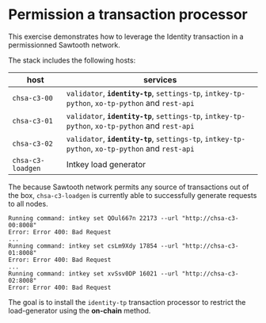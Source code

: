# Permission a transaction processor

This exercise demonstrates how to leverage the Identity transaction in a permissionned Sawtooth network.

The stack includes the following hosts:

host | services
---- | --------
`chsa-c3-00` | `validator`, **`identity-tp`**, `settings-tp`, `intkey-tp-python`, `xo-tp-python` and `rest-api`
`chsa-c3-01` | `validator`, **`identity-tp`**, `settings-tp`, `intkey-tp-python`, `xo-tp-python` and `rest-api`
`chsa-c3-02` | `validator`, **`identity-tp`**, `settings-tp`, `intkey-tp-python`, `xo-tp-python` and `rest-api`
`chsa-c3-loadgen` | Intkey load generator

The because Sawtooth network permits any source of transactions out of the box, `chsa-c3-loadgen` is currently able to successfully generate requests to all nodes.

```
Running command: intkey set QOul667n 22173 --url "http://chsa-c3-00:8008"
Error: Error 400: Bad Request
...
Running command: intkey set csLm9Xdy 17854 --url "http://chsa-c3-01:8008"
Error: Error 400: Bad Request
...
Running command: intkey set xvSsv0DP 16021 --url "http://chsa-c3-02:8008"
Error: Error 400: Bad Request
```

The goal is to install the `identity-tp` transaction processor to restrict the load-generator using the **on-chain** method.

